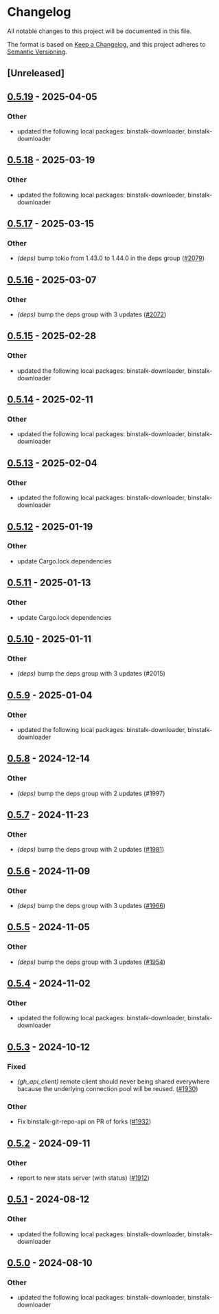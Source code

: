 # Changelog
All notable changes to this project will be documented in this file.

The format is based on [Keep a Changelog](https://keepachangelog.com/en/1.0.0/),
and this project adheres to [Semantic Versioning](https://semver.org/spec/v2.0.0.html).

## [Unreleased]

## [0.5.19](https://github.com/cargo-bins/cargo-binstall/compare/binstalk-git-repo-api-v0.5.18...binstalk-git-repo-api-v0.5.19) - 2025-04-05

### Other

- updated the following local packages: binstalk-downloader, binstalk-downloader

## [0.5.18](https://github.com/cargo-bins/cargo-binstall/compare/binstalk-git-repo-api-v0.5.17...binstalk-git-repo-api-v0.5.18) - 2025-03-19

### Other

- updated the following local packages: binstalk-downloader, binstalk-downloader

## [0.5.17](https://github.com/cargo-bins/cargo-binstall/compare/binstalk-git-repo-api-v0.5.16...binstalk-git-repo-api-v0.5.17) - 2025-03-15

### Other

- *(deps)* bump tokio from 1.43.0 to 1.44.0 in the deps group ([#2079](https://github.com/cargo-bins/cargo-binstall/pull/2079))

## [0.5.16](https://github.com/cargo-bins/cargo-binstall/compare/binstalk-git-repo-api-v0.5.15...binstalk-git-repo-api-v0.5.16) - 2025-03-07

### Other

- *(deps)* bump the deps group with 3 updates ([#2072](https://github.com/cargo-bins/cargo-binstall/pull/2072))

## [0.5.15](https://github.com/cargo-bins/cargo-binstall/compare/binstalk-git-repo-api-v0.5.14...binstalk-git-repo-api-v0.5.15) - 2025-02-28

### Other

- updated the following local packages: binstalk-downloader, binstalk-downloader

## [0.5.14](https://github.com/cargo-bins/cargo-binstall/compare/binstalk-git-repo-api-v0.5.13...binstalk-git-repo-api-v0.5.14) - 2025-02-11

### Other

- updated the following local packages: binstalk-downloader, binstalk-downloader

## [0.5.13](https://github.com/cargo-bins/cargo-binstall/compare/binstalk-git-repo-api-v0.5.12...binstalk-git-repo-api-v0.5.13) - 2025-02-04

### Other

- updated the following local packages: binstalk-downloader, binstalk-downloader

## [0.5.12](https://github.com/cargo-bins/cargo-binstall/compare/binstalk-git-repo-api-v0.5.11...binstalk-git-repo-api-v0.5.12) - 2025-01-19

### Other

- update Cargo.lock dependencies

## [0.5.11](https://github.com/cargo-bins/cargo-binstall/compare/binstalk-git-repo-api-v0.5.10...binstalk-git-repo-api-v0.5.11) - 2025-01-13

### Other

- update Cargo.lock dependencies

## [0.5.10](https://github.com/cargo-bins/cargo-binstall/compare/binstalk-git-repo-api-v0.5.9...binstalk-git-repo-api-v0.5.10) - 2025-01-11

### Other

- *(deps)* bump the deps group with 3 updates (#2015)

## [0.5.9](https://github.com/cargo-bins/cargo-binstall/compare/binstalk-git-repo-api-v0.5.8...binstalk-git-repo-api-v0.5.9) - 2025-01-04

### Other

- updated the following local packages: binstalk-downloader, binstalk-downloader

## [0.5.8](https://github.com/cargo-bins/cargo-binstall/compare/binstalk-git-repo-api-v0.5.7...binstalk-git-repo-api-v0.5.8) - 2024-12-14

### Other

- *(deps)* bump the deps group with 2 updates (#1997)

## [0.5.7](https://github.com/cargo-bins/cargo-binstall/compare/binstalk-git-repo-api-v0.5.6...binstalk-git-repo-api-v0.5.7) - 2024-11-23

### Other

- *(deps)* bump the deps group with 2 updates ([#1981](https://github.com/cargo-bins/cargo-binstall/pull/1981))

## [0.5.6](https://github.com/cargo-bins/cargo-binstall/compare/binstalk-git-repo-api-v0.5.5...binstalk-git-repo-api-v0.5.6) - 2024-11-09

### Other

- *(deps)* bump the deps group with 3 updates ([#1966](https://github.com/cargo-bins/cargo-binstall/pull/1966))

## [0.5.5](https://github.com/cargo-bins/cargo-binstall/compare/binstalk-git-repo-api-v0.5.4...binstalk-git-repo-api-v0.5.5) - 2024-11-05

### Other

- *(deps)* bump the deps group with 3 updates ([#1954](https://github.com/cargo-bins/cargo-binstall/pull/1954))

## [0.5.4](https://github.com/cargo-bins/cargo-binstall/compare/binstalk-git-repo-api-v0.5.3...binstalk-git-repo-api-v0.5.4) - 2024-11-02

### Other

- updated the following local packages: binstalk-downloader, binstalk-downloader

## [0.5.3](https://github.com/cargo-bins/cargo-binstall/compare/binstalk-git-repo-api-v0.5.2...binstalk-git-repo-api-v0.5.3) - 2024-10-12

### Fixed

- *(gh_api_client)* remote client should never being shared everywhere bacause the underlying connection pool will be reused. ([#1930](https://github.com/cargo-bins/cargo-binstall/pull/1930))

### Other

- Fix binstalk-git-repo-api on PR of forks ([#1932](https://github.com/cargo-bins/cargo-binstall/pull/1932))

## [0.5.2](https://github.com/cargo-bins/cargo-binstall/compare/binstalk-git-repo-api-v0.5.1...binstalk-git-repo-api-v0.5.2) - 2024-09-11

### Other

- report to new stats server (with status) ([#1912](https://github.com/cargo-bins/cargo-binstall/pull/1912))

## [0.5.1](https://github.com/cargo-bins/cargo-binstall/compare/binstalk-git-repo-api-v0.5.0...binstalk-git-repo-api-v0.5.1) - 2024-08-12

### Other
- updated the following local packages: binstalk-downloader, binstalk-downloader

## [0.5.0](https://github.com/cargo-bins/cargo-binstall/compare/binstalk-git-repo-api-v0.4.0...binstalk-git-repo-api-v0.5.0) - 2024-08-10

### Other
- updated the following local packages: binstalk-downloader, binstalk-downloader
